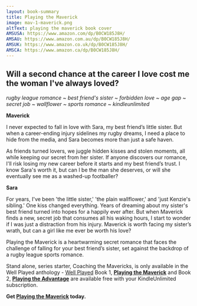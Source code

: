 ```yaml
---
layout: book-summary
title: Playing the Maverick
image: mav-1-maverick.png
altText: playing the maverick book cover
AMSUSA: https://www.amazon.com/dp/B0CW185J8H/
AMSAU: https://www.amazon.com.au/dp/B0CW185J8H/
AMSUK: https://www.amazon.co.uk/dp/B0CW185J8H/
AMSCA: https://www.amazon.ca/dp/B0CW185J8H/
---
```


## Will a second chance at the career I love cost me the woman I've always loved? 

_rugby league romance ~ best friend's sister ~ forbidden love ~ age gap ~ secret job ~ wallflower ~ sports romance ~ kindleunlimited_

**Maverick**

I never expected to fall in love with Sara, my best friend’s little sister. But when a career-ending injury sidelines my rugby dreams, I need a place to hide from the media, and Sara becomes more than just a safe haven.

As friends turned lovers, we juggle hidden kisses and stolen moments, all while keeping our secret from her sister. If anyone discovers our romance, I'll risk losing my new career before it starts and my best friend’s trust. I know Sara's worth it, but can I be the man she deserves, or will she eventually see me as a washed-up footballer?

**Sara**

For years, I've been 'the little sister,' 'the plain wallflower,' and 'just Kenzie's sibling.'
One kiss changed everything. Years of dreaming about my sister's best friend turned into hopes for a happily ever after. But when Maverick finds a new, secret job that consumes all his waking hours, I start to wonder if I was just a distraction from his injury. Maverick is worth facing my sister’s wrath, but can a girl like me ever be worth his love?

Playing the Maverick is a heartwarming secret romance that faces the challenge of falling for your best friend’s sister, set against the backdrop of a rugby league sports romance.

Stand alone, series starter, Coaching the Mavericks, is only available in the Well Played anthology - [Well Played](https://www.amazon.com/dp/B0CN82WW5B/ "Well Played")
Book 1, **[Playing the Maverick](https://www.amazon.com/dp/B0CW185J8H/ "Playing the Maverick")** and Book 2, **[Playing the Advantage](https://www.amazon.com/dp/B0CWTFJCXP/ "Playing the Advantage")** are available free with your KindleUnlimited subscription.

**Get [Playing the Maverick](https://www.amazon.com/dp/B0CW185J8H/ "Playing the Maverick") today.**
